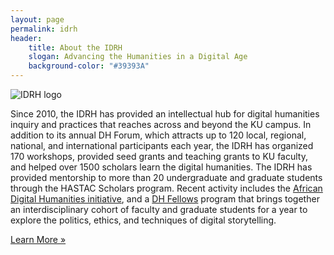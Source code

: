 ```yaml
---
layout: page 
permalink: idrh
header: 
    title: About the IDRH
    slogan: Advancing the Humanities in a Digital Age
    background-color: "#39393A"
---
```


![IDRH logo](../images/logos/idrh-logo.jpg)

Since 2010, the IDRH has provided an intellectual hub for digital humanities inquiry and practices that reaches across and beyond the KU campus. In addition to its annual DH Forum, which attracts up to 120 local, regional, national, and international participants each year, the IDRH has organized 170 workshops, provided seed grants and teaching grants to KU faculty, and helped over 1500 scholars learn the digital humanities. The IDRH has provided mentorship to more than 20 undergraduate and graduate students through the HASTAC Scholars program. Recent activity includes the [African Digital Humanities initiative](http://africandh.ku.edu), and a [DH Fellows](http://idrh.ku.edu/fellows) program that brings together an interdisciplinary cohort of faculty and graduate students for a year to explore the politics, ethics, and techniques of digital storytelling.


[Learn More »](http://idrh.ku.edu)
  